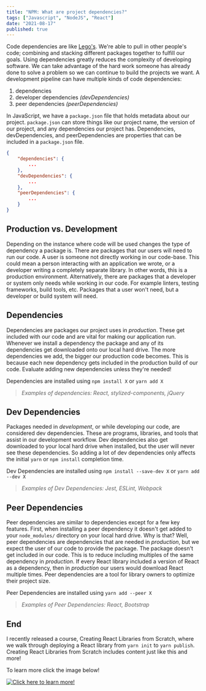 ```yaml
---
title: "NPM: What are project dependencies?"
tags: ["Javascript", "NodeJS", "React"]
date: "2021-08-17"
published: true
---
```


<!-- What are dependencies -->

Code dependencies are like [Lego's](https://www.lego.com/en-us). We're able to pull in other people's code; combining and stacking different packages together to fulfill our goals. Using dependencies greatly reduces the complexity of developing software. We can take advantage of the hard work someone has already done to solve a problem so we can continue to build the projects we want. A development pipeline can have multiple kinds of code dependencies:

<!-- npm's different types -->

1. dependencies
2. developer dependencies _(devDependencies)_
3. peer dependencies _(peerDependencies)_

<!-- package.json relation to dependencies -->

In JavaScript, we have a `package.json` file that holds metadata about our project. `package.json` can store things like our project name, the version of our project, and any dependencies our project has. Dependencies, devDependencies, and peerDependencies are properties that can be included in a `package.json` file.

```json
{
    "dependencies": {
        ...
    },
    "devDependencies": {
        ...
    },
    "peerDependencies": {
        ...
    }
}
```

<!-- production vs. development -->

## Production vs. Development

Depending on the instance where code will be used changes the type of dependency a package is. There are packages that our users will need to run our code. A user is someone not directly working in our code-base. This could mean a person interacting with an application we wrote, or a developer writing a completely separate library. In other words, this is a production environment. Alternatively, there are packages that a developer or system only needs while working in our code. For example linters, testing frameworks, build tools, etc. Packages that a user won't need, but a developer or build system will need.

<!-- dependencies -->

## Dependencies

Dependencies are packages our project uses in _production_. These get included with our code and are vital for making our application run. Whenever we install a dependency the package and any of its dependencies get downloaded onto our local hard drive. The more dependencies we add, the bigger our production code becomes. This is because each new dependency gets included in the production build of our code. Evaluate adding new dependencies unless they're needed!

Dependencies are installed using `npm install X` or `yarn add X`

> _Examples of dependencies: React, stylized-components, jQuery_

<!-- devDependencies -->

## Dev Dependencies

Packages needed in _development_, or while developing our code, are considered dev dependencies. These are programs, libraries, and tools that assist in our development workflow. Dev dependencies also get downloaded to your local hard drive when installed, but the user will never see these dependencies. So adding a lot of dev dependencies only affects the initial `yarn` or `npm install` completion time.

Dev Dependencies are installed using `npm install --save-dev X` or `yarn add --dev X`

> _Examples of Dev Dependencies: Jest, ESLint, Webpack_

<!-- peerDependencies -->

## Peer Dependencies

Peer dependencies are similar to dependencies except for a few key features. First, when installing a peer dependency it doesn't get added to your `node_modules/` directory on your local hard drive. Why is that? Well, peer dependencies are dependencies that are needed in _production_, but we expect the user of our code to provide the package. The package doesn't get included in our code. This is to reduce including multiples of the same dependency in _production_. If every React library included a version of React as a dependency, then in _production_ our users would download React multiple times. Peer dependencies are a tool for library owners to optimize their project size.

Peer Dependencies are installed using `yarn add --peer X`

> _Examples of Peer Dependencies: React, Bootstrap_

<!-- End -->

## End

<!-- PROMO -->

I recently released a course, Creating React Libraries from Scratch, where we walk through deploying a React library from `yarn init` to `yarn publish`. Creating React Libraries from Scratch includes content just like this and more!

To learn more click the image below!

[![Click here to learn more!](images/create-react-libraries-card.png)](https://www.newline.co/courses/creating-react-libraries-from-scratch)
